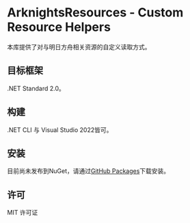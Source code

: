 # ArknightsResources - Custom Resource Helpers
本库提供了对与明日方舟相关资源的自定义读取方式。

## 目标框架
.NET Standard 2.0。

## 构建
.NET CLI 与 Visual Studio 2022皆可。

## 安装
目前尚未发布到NuGet，请通过[GitHub Packages](https://github.com/ArknightsResources/CustomResourceHelpers/pkgs/nuget/ArknightsResources.CustomResourceHelpers)下载安装。

## 许可
MIT 许可证